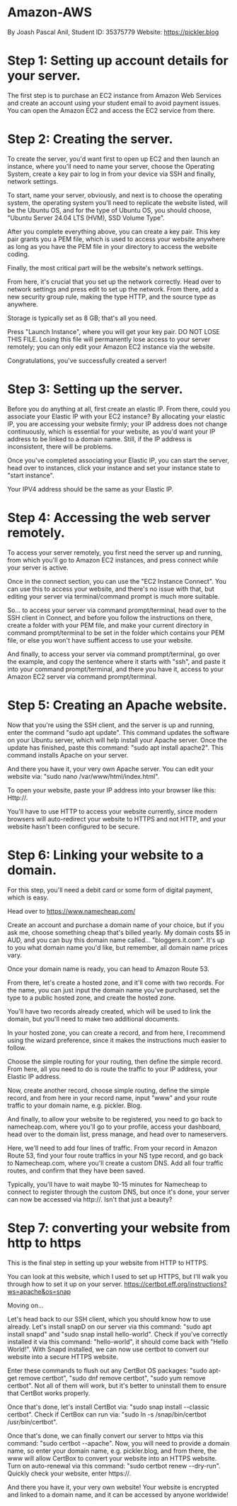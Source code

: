 # Amazon-AWS
By Joash Pascal Anil, Student ID: 35375779
Website: https://pickler.blog



# Step 1: Setting up account details for your server.

The first step is to purchase an EC2 instance from Amazon Web Services and create an account using your student email to avoid payment issues. You can open the Amazon EC2 and access the EC2 service from there.

# Step 2: Creating the server.

To create the server, you'd want first to open up EC2 and then launch an instance, where you'll need to name your server, choose the Operating System, create a key pair to log in from your device via SSH and finally, network settings.

To start, name your server, obviously, and next is to choose the operating system, the operating system you'll need to replicate the website listed, will be the Ubuntu OS, and for the type of Ubuntu OS, you should choose, "Ubuntu Server 24.04 LTS (HVM), SSD Volume Type".

After you complete everything above, you can create a key pair. This key pair grants you a PEM file, which is used to access your website anywhere as long as you have the PEM file in your directory to access the website coding.

Finally, the most critical part will be the website's network settings.

From here, it's crucial that you set up the network correctly. Head over to network settings and press edit to set up the network. From there, add a new security group rule, making the type HTTP, and the source type as anywhere. 

Storage is typically set as 8 GB; that's all you need.

Press "Launch Instance", where you will get your key pair. DO NOT LOSE THIS FILE. Losing this file will permanently lose access to your server remotely; you can only edit your Amazon EC2 instance via the website.

Congratulations, you've successfully created a server!

# Step 3: Setting up the server.

Before you do anything at all, first create an elastic IP. From there, could you associate your Elastic IP with your EC2 instance? By allocating your elastic IP, you are accessing your website firmly; your IP address does not change continuously, which is essential for your website, as you'd want your IP address to be linked to a domain name. Still, if the IP address is inconsistent, there will be problems.

Once you've completed associating your Elastic IP, you can start the server, head over to instances, click your instance and set your instance state to "start instance".

Your IPV4 address should be the same as your Elastic IP.

# Step 4: Accessing the  web server remotely.

To access your server remotely, you first need the server up and running, from which you'll go to Amazon EC2 instances, and press connect while your server is active.

Once in the connect section, you can use the "EC2 Instance Connect". You can use this to access your website, and there's no issue with that, but editing your server via terminal/command prompt is much more suitable.

So... to access your server via command prompt/terminal, head over to the SSH client in Connect, and before you follow the instructions on there, create a folder with your PEM file, and make your current directory in command prompt/terminal to be set in the folder which contains your PEM file, or else you won't have suffient access to use your website.

And finally, to access your server via command prompt/terminal, go over the example, and copy the sentence where it starts with "ssh", and paste it into your command prompt/terminal, and there you have it, access to your Amazon EC2 server via command prompt/terminal.

# Step 5: Creating an Apache website.

Now that you're using the SSH client, and the server is up and running, enter the command "sudo apt update". This command updates the software on your Ubuntu server, which will help install your Apache server. Once the update has finished, paste this command: "sudo apt install apache2". This command installs Apache on your server.

And there you have it, your very own Apache server. You can edit your website via: "sudo nano /var/www/html/index.html".

To open your website, paste your IP address into your browser like this: Http://<IP>.

You'll have to use HTTP to access your website currently, since modern browsers will auto-redirect your website to HTTPS and not HTTP, and your website hasn't been configured to be secure.

# Step 6: Linking your website to a domain.

For this step, you'll need a debit card or some form of digital payment, which is easy.

Head over to https://www.namecheap.com/

Create an account and purchase a domain name of your choice, but if you ask me, choose something cheap that's billed yearly. My domain costs $5 in AUD, and you can buy this domain name called... "bloggers.it.com". It's up to you what domain name you'd like, but remember, all domain name prices vary.

Once your domain name is ready, you can head to Amazon Route 53.

From there, let's create a hosted zone, and it'll come with two records. For the name, you can just input the domain name you've purchased, set the type to a public hosted zone, and create the hosted zone.

You'll have two records already created, which will be used to link the domain, but you'll need to make two additional documents.

In your hosted zone, you can create a record, and from here, I recommend using the wizard preference, since it makes the instructions much easier to follow.

Choose the simple routing for your routing, then define the simple record. From here, all  you need to do is route the traffic to your IP address, your Elastic IP address.

Now, create another record, choose simple routing, define the simple record, and from here in your record name, input "www" and your route traffic to your domain name, e.g. pickler. Blog.

And finally, to allow your website to be registered, you need to go back to namecheap.com, where you'll go to your profile, access your dashboard, head over to the domain list, press manage, and head over to nameservers.

Here, we'll need to add four lines of traffic. From your record in Amazon Route 53, find your four route traffics in your NS type record, and go back to Namecheap.com, where you'll create a custom DNS. Add all four traffic routes, and confirm that they have been saved.

Typically, you'll have to wait maybe 10-15 minutes for Namecheap to connect to register through the custom DNS, but once it's done, your server can now be accessed via http://<domain name>. Isn't that just a beauty?

# Step 7: converting your website from http to https

This is the final step in setting up your website from HTTP to HTTPS.

You can look at this website, which I used to set up HTTPS, but I'll walk you through how to set it up on your server.
https://certbot.eff.org/instructions?ws=apache&os=snap 

Moving on...

Let's head back to our SSH client, which you should know how to use already. Let's install snapD on our server via this command: "sudo apt install snapd" and "sudo snap install hello-world". Check if you've correctly installed it via this command: "hello-world", it should come back with "Hello World!". With Snapd installed, we can now use certbot to convert our website into a secure HTTPS website.

Enter these commands to flush out any CertBot OS packages: "sudo apt-get remove certbot", "sudo dnf remove certbot", "sudo yum remove certbot". Not all of them will work, but it's better to uninstall them to ensure that CertBot works properly. 

Once that's done, let's install CertBot via: "sudo snap install --classic certbot". Check if CertBox can run via: "sudo ln -s /snap/bin/certbot /usr/bin/certbot".

Once that's done, we can finally convert our server to https via this command: "sudo certbot --apache". Now, you will need to provide a domain name, so enter your domain name, e.g. pickler.blog, and from there, the www will allow CertBox to convert your website into an HTTPS website. Turn on auto-renewal via this command: "sudo certbot renew --dry-run". Quickly check your website, enter https://<domain name>.

And there you have it, your very own website! Your website is encrypted and linked to a domain name, and it can be accessed by anyone worldwide!






















